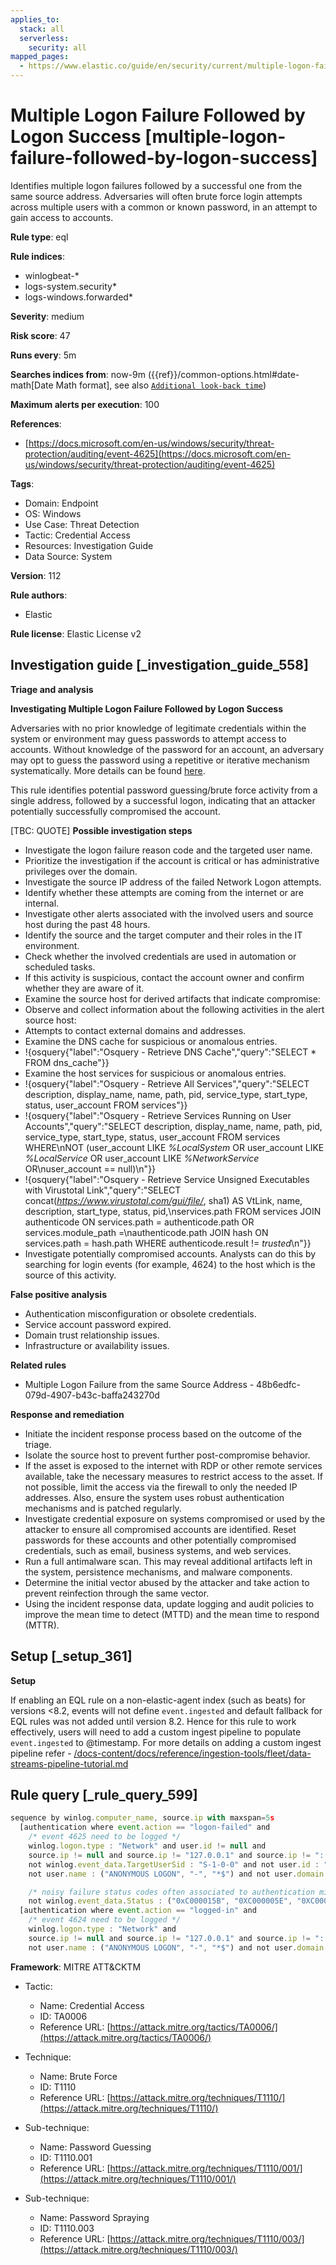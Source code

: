 ```yaml
---
applies_to:
  stack: all
  serverless:
    security: all
mapped_pages:
  - https://www.elastic.co/guide/en/security/current/multiple-logon-failure-followed-by-logon-success.html
---
```


# Multiple Logon Failure Followed by Logon Success [multiple-logon-failure-followed-by-logon-success]

Identifies multiple logon failures followed by a successful one from the same source address. Adversaries will often brute force login attempts across multiple users with a common or known password, in an attempt to gain access to accounts.

**Rule type**: eql

**Rule indices**:

* winlogbeat-*
* logs-system.security*
* logs-windows.forwarded*

**Severity**: medium

**Risk score**: 47

**Runs every**: 5m

**Searches indices from**: now-9m ({{ref}}/common-options.html#date-math[Date Math format], see also [`Additional look-back time`](docs-content://solutions/security/detect-and-alert/create-detection-rule.md#rule-schedule))

**Maximum alerts per execution**: 100

**References**:

* [https://docs.microsoft.com/en-us/windows/security/threat-protection/auditing/event-4625](https://docs.microsoft.com/en-us/windows/security/threat-protection/auditing/event-4625)

**Tags**:

* Domain: Endpoint
* OS: Windows
* Use Case: Threat Detection
* Tactic: Credential Access
* Resources: Investigation Guide
* Data Source: System

**Version**: 112

**Rule authors**:

* Elastic

**Rule license**: Elastic License v2

## Investigation guide [_investigation_guide_558]

**Triage and analysis**

**Investigating Multiple Logon Failure Followed by Logon Success**

Adversaries with no prior knowledge of legitimate credentials within the system or environment may guess passwords to attempt access to accounts. Without knowledge of the password for an account, an adversary may opt to guess the password using a repetitive or iterative mechanism systematically. More details can be found [here](https://attack.mitre.org/techniques/T1110/001/).

This rule identifies potential password guessing/brute force activity from a single address, followed by a successful logon, indicating that an attacker potentially successfully compromised the account.

[TBC: QUOTE]
**Possible investigation steps**

* Investigate the logon failure reason code and the targeted user name.
* Prioritize the investigation if the account is critical or has administrative privileges over the domain.
* Investigate the source IP address of the failed Network Logon attempts.
* Identify whether these attempts are coming from the internet or are internal.
* Investigate other alerts associated with the involved users and source host during the past 48 hours.
* Identify the source and the target computer and their roles in the IT environment.
* Check whether the involved credentials are used in automation or scheduled tasks.
* If this activity is suspicious, contact the account owner and confirm whether they are aware of it.
* Examine the source host for derived artifacts that indicate compromise:
* Observe and collect information about the following activities in the alert source host:
* Attempts to contact external domains and addresses.
* Examine the DNS cache for suspicious or anomalous entries.
* !{osquery{"label":"Osquery - Retrieve DNS Cache","query":"SELECT * FROM dns_cache"}}
* Examine the host services for suspicious or anomalous entries.
* !{osquery{"label":"Osquery - Retrieve All Services","query":"SELECT description, display_name, name, path, pid, service_type, start_type, status, user_account FROM services"}}
* !{osquery{"label":"Osquery - Retrieve Services Running on User Accounts","query":"SELECT description, display_name, name, path, pid, service_type, start_type, status, user_account FROM services WHERE\nNOT (user_account LIKE *%LocalSystem* OR user_account LIKE *%LocalService* OR user_account LIKE *%NetworkService* OR\nuser_account == null)\n"}}
* !{osquery{"label":"Osquery - Retrieve Service Unsigned Executables with Virustotal Link","query":"SELECT concat(*https://www.virustotal.com/gui/file/*, sha1) AS VtLink, name, description, start_type, status, pid,\nservices.path FROM services JOIN authenticode ON services.path = authenticode.path OR services.module_path =\nauthenticode.path JOIN hash ON services.path = hash.path WHERE authenticode.result != *trusted*\n"}}
* Investigate potentially compromised accounts. Analysts can do this by searching for login events (for example, 4624) to the host which is the source of this activity.

**False positive analysis**

* Authentication misconfiguration or obsolete credentials.
* Service account password expired.
* Domain trust relationship issues.
* Infrastructure or availability issues.

**Related rules**

* Multiple Logon Failure from the same Source Address - 48b6edfc-079d-4907-b43c-baffa243270d

**Response and remediation**

* Initiate the incident response process based on the outcome of the triage.
* Isolate the source host to prevent further post-compromise behavior.
* If the asset is exposed to the internet with RDP or other remote services available, take the necessary measures to restrict access to the asset. If not possible, limit the access via the firewall to only the needed IP addresses. Also, ensure the system uses robust authentication mechanisms and is patched regularly.
* Investigate credential exposure on systems compromised or used by the attacker to ensure all compromised accounts are identified. Reset passwords for these accounts and other potentially compromised credentials, such as email, business systems, and web services.
* Run a full antimalware scan. This may reveal additional artifacts left in the system, persistence mechanisms, and malware components.
* Determine the initial vector abused by the attacker and take action to prevent reinfection through the same vector.
* Using the incident response data, update logging and audit policies to improve the mean time to detect (MTTD) and the mean time to respond (MTTR).


## Setup [_setup_361]

**Setup**

If enabling an EQL rule on a non-elastic-agent index (such as beats) for versions <8.2, events will not define `event.ingested` and default fallback for EQL rules was not added until version 8.2. Hence for this rule to work effectively, users will need to add a custom ingest pipeline to populate `event.ingested` to @timestamp. For more details on adding a custom ingest pipeline refer - [/docs-content/docs/reference/ingestion-tools/fleet/data-streams-pipeline-tutorial.md](docs-content://reference/ingestion-tools/fleet/data-streams-pipeline-tutorial.md)


## Rule query [_rule_query_599]

```js
sequence by winlog.computer_name, source.ip with maxspan=5s
  [authentication where event.action == "logon-failed" and
    /* event 4625 need to be logged */
    winlog.logon.type : "Network" and user.id != null and
    source.ip != null and source.ip != "127.0.0.1" and source.ip != "::1" and
    not winlog.event_data.TargetUserSid : "S-1-0-0" and not user.id : "S-1-0-0" and
    not user.name : ("ANONYMOUS LOGON", "-", "*$") and not user.domain == "NT AUTHORITY" and

    /* noisy failure status codes often associated to authentication misconfiguration */
    not winlog.event_data.Status : ("0xC000015B", "0XC000005E", "0XC0000133", "0XC0000192")] with runs=5
  [authentication where event.action == "logged-in" and
    /* event 4624 need to be logged */
    winlog.logon.type : "Network" and
    source.ip != null and source.ip != "127.0.0.1" and source.ip != "::1" and
    not user.name : ("ANONYMOUS LOGON", "-", "*$") and not user.domain == "NT AUTHORITY"]
```

**Framework**: MITRE ATT&CKTM

* Tactic:

    * Name: Credential Access
    * ID: TA0006
    * Reference URL: [https://attack.mitre.org/tactics/TA0006/](https://attack.mitre.org/tactics/TA0006/)

* Technique:

    * Name: Brute Force
    * ID: T1110
    * Reference URL: [https://attack.mitre.org/techniques/T1110/](https://attack.mitre.org/techniques/T1110/)

* Sub-technique:

    * Name: Password Guessing
    * ID: T1110.001
    * Reference URL: [https://attack.mitre.org/techniques/T1110/001/](https://attack.mitre.org/techniques/T1110/001/)

* Sub-technique:

    * Name: Password Spraying
    * ID: T1110.003
    * Reference URL: [https://attack.mitre.org/techniques/T1110/003/](https://attack.mitre.org/techniques/T1110/003/)



